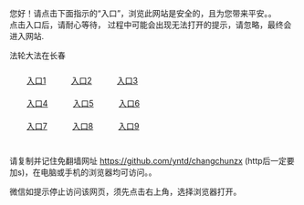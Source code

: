 您好！请点击下面指示的“入口”，浏览此网站是安全的，且为您带来平安。。 <br/>
点击入口后，请耐心等待， 过程中可能会出现无法打开的提示，请忽略，最终会进入网站. </br>

法轮大法在长春<br/>
<div style="padding:10px"><a style="margin:20px" target="_blank" href="https://djfk3y7f87j84.cloudfront.net/2Qpsp?jvyfde" id="ccLink1" rel="nofollow">入口1</a> <a target="_blank" style="margin:20px" href="https://d3vw0mpj30yck4.cloudfront.net/2Qpsp?rvbqot" id="ccLink2" rel="nofollow">入口2</a> <a style="margin:20px" target="_blank" href="https://dh9zvj8ykiman.cloudfront.net/2Qpsp?ipcrfn" id="ccLink3" rel="nofollow">入口3</a></div>

<div style="padding:10px" ><a style="margin:20px" target="_blank" href="https://djfk3y7f87j84.cloudfront.net/2Qpsp?jvyfde" id="ccLink4" rel="nofollow">入口4</a> <a style="margin:20px" href="https://d3vw0mpj30yck4.cloudfront.net/2Qpsp?rvbqot" target="_blank" id="ccLink5" rel="nofollow">入口5</a> <a style="margin:20px" href="https://dh9zvj8ykiman.cloudfront.net/2Qpsp?ipcrfn" target="_blank" id="ccLink6" rel="nofollow">入口6</a></div>

<div style="padding:10px"><a style="margin:20px" target="_blank" href="https://djfk3y7f87j84.cloudfront.net/2Qpsp?jvyfde" id="ccLink7" rel="nofollow">入口7</a> <a style="margin:20px" href="https://d3vw0mpj30yck4.cloudfront.net/2Qpsp?rvbqot" target="_blank" id="ccLink8" rel="nofollow">入口8</a> <a style="margin:20px" target="_blank" href="https://dh9zvj8ykiman.cloudfront.net/2Qpsp?ipcrfn" id="ccLink9" rel="nofollow">入口9</a></div>

<br/>



请复制并记住免翻墙网址 https://github.com/yntd/changchunzx (http后一定要加s)，在电脑或手机的浏览器均可访问。。<br/>

微信如提示停止访问该网页，须先点击右上角，选择浏览器打开。

